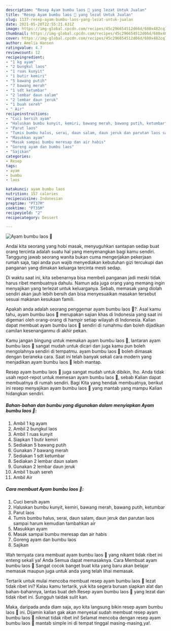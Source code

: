 ```yaml
---
description: "Resep Ayam bumbu laos 🐔 yang lezat Untuk Jualan"
title: "Resep Ayam bumbu laos 🐔 yang lezat Untuk Jualan"
slug: 1137-resep-ayam-bumbu-laos-yang-lezat-untuk-jualan
date: 2021-05-20T22:55:21.631Z
image: https://img-global.cpcdn.com/recipes/45c296654512d66d/680x482cq70/ayam-bumbu-laos-🐔-foto-resep-utama.jpg
thumbnail: https://img-global.cpcdn.com/recipes/45c296654512d66d/680x482cq70/ayam-bumbu-laos-🐔-foto-resep-utama.jpg
cover: https://img-global.cpcdn.com/recipes/45c296654512d66d/680x482cq70/ayam-bumbu-laos-🐔-foto-resep-utama.jpg
author: Amelia Hansen
ratingvalue: 4.7
reviewcount: 12
recipeingredient:
- "1 kg ayam"
- "2 bungkul laos"
- "1 ruas kunyit"
- "1 butir kemiri"
- "5 bawang putih"
- "7 bawang merah"
- "1 sdt ketumbar"
- "2 lembar daun salam"
- "2 lembar daun jeruk"
- "1 buah sereh"
- " Air"
recipeinstructions:
- "Cuci bersih ayam"
- "Haluskan bumbu kunyit, kemiri, bawang merah, bawang putih, ketumbar"
- "Parut laos"
- "Tumis bumbu halus, serai, daun salam, daun jeruk dan parutan laos sampai harum kemudian tambahkan air"
- "Masukkan ayam"
- "Masak sampai bumbu meresap dan air habis"
- "Goreng ayam dan bumbu laos"
- "Sajikan"
categories:
- Resep
tags:
- ayam
- bumbu
- laos

katakunci: ayam bumbu laos 
nutrition: 157 calories
recipecuisine: Indonesian
preptime: "PT37M"
cooktime: "PT35M"
recipeyield: "2"
recipecategory: Dessert

---
```



![Ayam bumbu laos 🐔](https://img-global.cpcdn.com/recipes/45c296654512d66d/680x482cq70/ayam-bumbu-laos-🐔-foto-resep-utama.jpg)

Andai kita seorang yang hobi masak, menyuguhkan santapan sedap buat orang tercinta adalah suatu hal yang menyenangkan bagi kamu sendiri. Tanggung jawab seorang  wanita bukan cuma mengerjakan pekerjaan rumah saja, tapi anda pun wajib menyediakan kebutuhan gizi tercukupi dan panganan yang dimakan keluarga tercinta mesti sedap.

Di waktu  saat ini, kita sebenarnya bisa membeli panganan jadi meski tidak harus ribet membuatnya dahulu. Namun ada juga orang yang memang ingin menyajikan yang terlezat untuk keluarganya. Sebab, memasak yang diolah sendiri akan jauh lebih bersih dan bisa menyesuaikan masakan tersebut sesuai makanan kesukaan famili. 



Apakah anda adalah seorang penggemar ayam bumbu laos 🐔?. Asal kamu tahu, ayam bumbu laos 🐔 merupakan sajian khas di Indonesia yang saat ini digemari oleh orang-orang di hampir setiap wilayah di Indonesia. Kalian dapat membuat ayam bumbu laos 🐔 sendiri di rumahmu dan boleh dijadikan camilan kesenanganmu di akhir pekan.

Kamu jangan bingung untuk memakan ayam bumbu laos 🐔, lantaran ayam bumbu laos 🐔 sangat mudah untuk dicari dan juga kamu pun boleh mengolahnya sendiri di tempatmu. ayam bumbu laos 🐔 boleh dimasak dengan beraneka cara. Saat ini telah banyak sekali cara modern yang menjadikan ayam bumbu laos 🐔 lebih mantap.

Resep ayam bumbu laos 🐔 juga sangat mudah untuk dibikin, lho. Anda tidak usah repot-repot untuk memesan ayam bumbu laos 🐔, sebab Kalian dapat membuatnya di rumah sendiri. Bagi Kita yang hendak membuatnya, berikut ini resep menyajikan ayam bumbu laos 🐔 yang mantab yang mampu Kalian hidangkan sendiri.

<!--inarticleads1-->

##### Bahan-bahan dan bumbu yang digunakan dalam menyiapkan Ayam bumbu laos 🐔:

1. Ambil 1 kg ayam
1. Ambil 2 bungkul laos
1. Ambil 1 ruas kunyit
1. Siapkan 1 butir kemiri
1. Sediakan 5 bawang putih
1. Gunakan 7 bawang merah
1. Sediakan 1 sdt ketumbar
1. Sediakan 2 lembar daun salam
1. Gunakan 2 lembar daun jeruk
1. Ambil 1 buah sereh
1. Ambil  Air




<!--inarticleads2-->

##### Cara membuat Ayam bumbu laos 🐔:

1. Cuci bersih ayam
1. Haluskan bumbu kunyit, kemiri, bawang merah, bawang putih, ketumbar
1. Parut laos
1. Tumis bumbu halus, serai, daun salam, daun jeruk dan parutan laos sampai harum kemudian tambahkan air
1. Masukkan ayam
1. Masak sampai bumbu meresap dan air habis
1. Goreng ayam dan bumbu laos
1. Sajikan




Wah ternyata cara membuat ayam bumbu laos 🐔 yang nikamt tidak ribet ini enteng sekali ya! Anda Semua dapat memasaknya. Cara Membuat ayam bumbu laos 🐔 Sangat cocok banget buat kita yang baru akan belajar memasak maupun juga untuk anda yang telah lihai memasak.

Tertarik untuk mulai mencoba membuat resep ayam bumbu laos 🐔 lezat tidak ribet ini? Kalau kamu tertarik, yuk kita segera buruan siapkan alat dan bahan-bahannya, lantas buat deh Resep ayam bumbu laos 🐔 yang lezat dan tidak ribet ini. Sungguh taidak sulit kan. 

Maka, daripada anda diam saja, ayo kita langsung bikin resep ayam bumbu laos 🐔 ini. Dijamin kalian gak akan menyesal sudah membuat resep ayam bumbu laos 🐔 nikmat tidak ribet ini! Selamat mencoba dengan resep ayam bumbu laos 🐔 mantab simple ini di tempat tinggal masing-masing,ya!.

